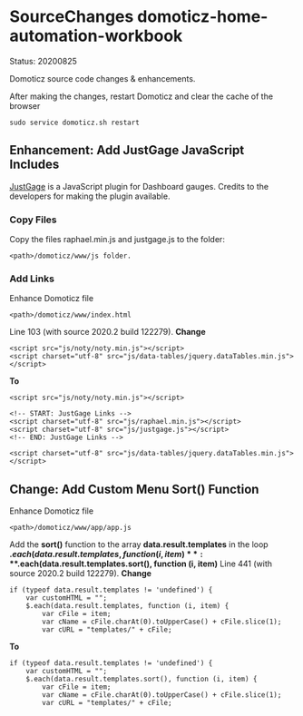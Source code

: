 # SourceChanges domoticz-home-automation-workbook
Status: 20200825

Domoticz source code changes & enhancements.

After making the changes, restart Domoticz and clear the cache of the browser
```
sudo service domoticz.sh restart
```

## Enhancement: Add JustGage JavaScript Includes
[JustGage](https://www.npmjs.com/package/justgage) is a JavaScript plugin for Dashboard gauges.
Credits to the developers for making the plugin available.

### Copy Files
Copy the files raphael.min.js and justgage.js to the folder:
```
<path>/domoticz/www/js folder.
```

### Add Links
Enhance Domoticz file
```
<path>/domoticz/www/index.html
```
Line 103 (with source 2020.2 build 122279).
**Change**
```
<script src="js/noty/noty.min.js"></script>
<script charset="utf-8" src="js/data-tables/jquery.dataTables.min.js"></script>
```
**To**
```
<script src="js/noty/noty.min.js"></script>

<!-- START: JustGage Links -->
<script charset="utf-8" src="js/raphael.min.js"></script>
<script charset="utf-8" src="js/justgage.js"></script>
<!-- END: JustGage Links -->

<script charset="utf-8" src="js/data-tables/jquery.dataTables.min.js"></script>
```

## Change: Add Custom Menu Sort() Function
Enhance Domoticz file
```
<path>/domoticz/www/app/app.js
```
Add the **sort()** function to the array **data.result.templates** in the loop **$.each(data.result.templates, function (i, item)**:
**$.each(data.result.templates.sort(), function (i, item)**
Line 441 (with source 2020.2 build 122279).
**Change**
```
if (typeof data.result.templates != 'undefined') {
	var customHTML = "";
	$.each(data.result.templates, function (i, item) {
		var cFile = item;
		var cName = cFile.charAt(0).toUpperCase() + cFile.slice(1);
		var cURL = "templates/" + cFile;
```
**To**
```
if (typeof data.result.templates != 'undefined') {
	var customHTML = "";
	$.each(data.result.templates.sort(), function (i, item) {
		var cFile = item;
		var cName = cFile.charAt(0).toUpperCase() + cFile.slice(1);
		var cURL = "templates/" + cFile;
```
